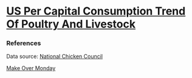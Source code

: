 # [US Per Capital Consumption Trend Of Poultry And Livestock](https://zhenmao.github.io/poultry-livestock-consumption/)

### References
Data source: [National Chicken Council](http://www.nationalchickencouncil.org/about-the-industry/statistics/per-capita-consumption-of-poultry-and-livestock-1965-to-estimated-2012-in-pounds/)

[Make Over Monday](https://data.world/makeovermonday/2018-w-1-u-s-per-capita-consumption-of-poultry-livestock)